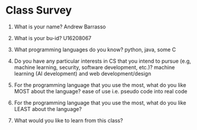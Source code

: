 # Class Survey

1. What is your name?
Andrew Barrasso
2. What is your bu-id?
U16208067
3. What programming languages do you know?
python, java, some C
4. Do you have any particular interests in CS that you intend to pursue (e.g, machine learning, security, software development, etc.)?
machine learning (AI development) and web development/design
5. For the programming language that you use the most, what do you like MOST about the language?
ease of use i.e. pseudo code into real code
6. For the programming language that you use the most, what do you like LEAST about the language?

7. What would you like to learn from this class?
